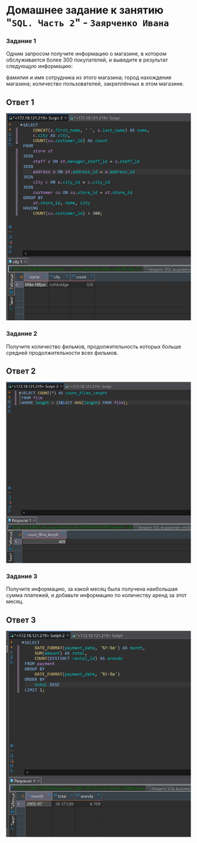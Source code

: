 # Домашнее задание к занятию "`SQL. Часть 2`" - `Заярченко Ивана`


### Задание 1
Одним запросом получите информацию о магазине, в котором обслуживается более 300 покупателей, и выведите в результат следующую информацию:

фамилия и имя сотрудника из этого магазина;
город нахождения магазина;
количество пользователей, закреплённых в этом магазине.

## Ответ 1
![1](https://github.com/vonoid/SQL_2/blob/24c1a3c445f581284e4691710f0c7ee3dc697d42/img/1.jpg)

### Задание 2
Получите количество фильмов, продолжительность которых больше средней продолжительности всех фильмов.

## Ответ 2
![1](https://github.com/vonoid/SQL_2/blob/24c1a3c445f581284e4691710f0c7ee3dc697d42/img/2.jpg)

### Задание 3
Получите информацию, за какой месяц была получена наибольшая сумма платежей, и добавьте информацию по количеству аренд за этот месяц.

## Ответ 3 
![1](https://github.com/vonoid/SQL_2/blob/24c1a3c445f581284e4691710f0c7ee3dc697d42/img/3.jpg)
